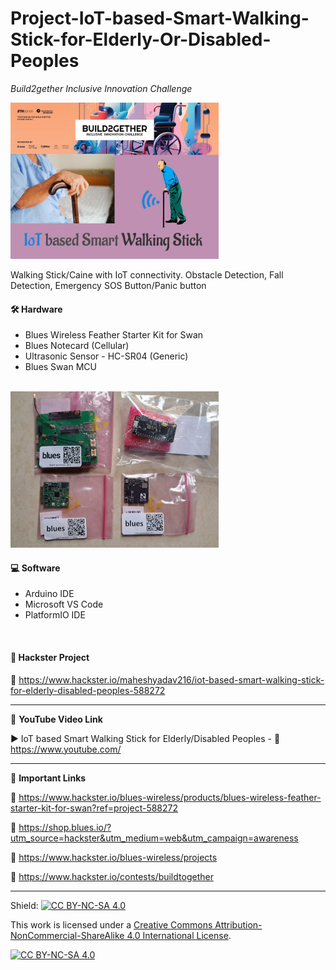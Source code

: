 # Project-IoT-based-Smart-Walking-Stick-for-Elderly-Or-Disabled-Peoples  
*Build2gether Inclusive Innovation Challenge*  
  
<img src="/Images/Build2gether.JPEG" height="250" >
  

Walking Stick/Caine with IoT connectivity. Obstacle Detection, Fall Detection, Emergency SOS Button/Panic button  


#### 🛠 Hardware  
- Blues Wireless Feather Starter Kit for Swan  
- Blues Notecard (Cellular)  
- Ultrasonic Sensor - HC-SR04 (Generic)  
- Blues Swan MCU  
</br>

<img src="/Images/blues.JPG" height="250" >  

#### 💻 Software  
- Arduino IDE  
- Microsoft VS Code  
- PlatformIO IDE  
</br>

#### 📜 Hackster Project  
🔗 https://www.hackster.io/maheshyadav216/iot-based-smart-walking-stick-for-elderly-disabled-peoples-588272  

------------------------------------------------------------------------------------------------------

📕 **YouTube Video Link**  

▶️ IoT based Smart Walking Stick for Elderly/Disabled Peoples - 🔗 https://www.youtube.com/ 

-------------------------------------------------------------------------------------------------------
📒 **Important Links**  
 
🔗 https://www.hackster.io/blues-wireless/products/blues-wireless-feather-starter-kit-for-swan?ref=project-588272  

🔗 https://shop.blues.io/?utm_source=hackster&utm_medium=web&utm_campaign=awareness    

🔗 https://www.hackster.io/blues-wireless/projects  

🔗 https://www.hackster.io/contests/buildtogether  

------------------------------------------------------------------------------------------  

Shield: [![CC BY-NC-SA 4.0][cc-by-nc-sa-shield]][cc-by-nc-sa]

This work is licensed under a
[Creative Commons Attribution-NonCommercial-ShareAlike 4.0 International License][cc-by-nc-sa].

[![CC BY-NC-SA 4.0][cc-by-nc-sa-image]][cc-by-nc-sa]

[cc-by-nc-sa]: http://creativecommons.org/licenses/by-nc-sa/4.0/
[cc-by-nc-sa-image]: https://licensebuttons.net/l/by-nc-sa/4.0/88x31.png
[cc-by-nc-sa-shield]: https://img.shields.io/badge/License-CC%20BY--NC--SA%204.0-lightgrey.svg

